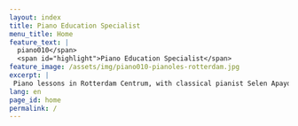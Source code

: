 ```yaml
---
layout: index
title: Piano Education Specialist
menu_title: Home
feature_text: |
  piano010</span>
  <span id="highlight">Piano Education Specialist</span>
feature_image: /assets/img/piano010-pianoles-rotterdam.jpg
excerpt: |
 Piano lessons in Rotterdam Centrum, with classical pianist Selen Apaydin, piano teacher with 20 years of experience in piano education. Private piano lessons in Rotterdam Centre or online. From beginners to advanced players, acquire professional pianist skills. Learn music theory, artistic values, and composition techniques. Overcome challenges, fill knowledge gaps, and accelerate your piano journey with a concert pianist's unique guidance.
lang: en
page_id: home
permalink: /
---
```

